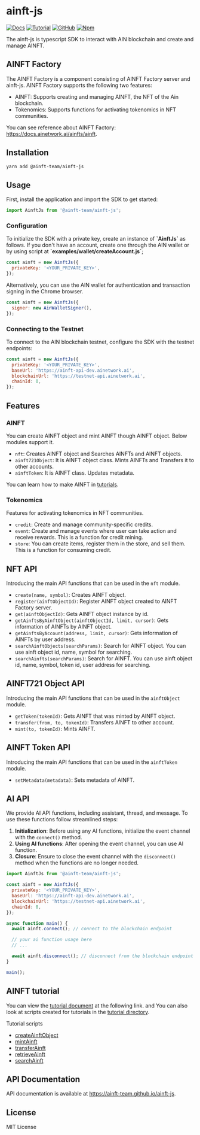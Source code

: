 # ainft-js

[![Docs](https://img.shields.io/badge/Docs-blue)](https://ainft-team.github.io/ainft-js/)
[![Tutorial](https://img.shields.io/badge/Tutorial-gre)](https://docs.ainetwork.ai/ainfts/developer-reference/ainft-tutorial)
[![GitHub](https://img.shields.io/github/license/ainft-team/ainft-js.svg?color=blue)](https://github.com/ainft-team/ainft-js/blob/master/LICENSE)
[![Npm](https://img.shields.io/npm/v/@ainft-team/ainft-js)](https://www.npmjs.com/package/@ainft-team/ainft-js)

The ainft-js is typescript SDK to interact with AIN blockchain and create and manage AINFT.

## AINFT Factory

The AINFT Factory is a component consisting of AINFT Factory server and ainft-js. AINFT Factory supports the following two features:

- AINFT: Supports creating and managing AINFT, the NFT of the Ain blockchain.
- Tokenomics: Supports functions for activating tokenomics in NFT communities.

You can see reference about AINFT Factory: https://docs.ainetwork.ai/ainfts/ainft.

## Installation

```bash
yarn add @ainft-team/ainft-js
```

## Usage

First, install the application and import the SDK to get started:

```js
import AinftJs from '@ainft-team/ainft-js';
```

### Configuration

To initialize the SDK with a private key, create an instance of **\`AinftJs\`** as follows. If you don't have an account, create one through the AIN wallet or by using script at **\`examples/wallet/createAccount.js\`**;

```js
const ainft = new AinftJs({
  privateKey: '<YOUR_PRIVATE_KEY>',
});
```

Alternatively, you can use the AIN wallet for authentication and transaction signing in the Chrome browser.

```js
const ainft = new AinftJs({
  signer: new AinWalletSigner(),
});
```

### Connecting to the Testnet

To connect to the AIN blockchain testnet, configure the SDK with the testnet endpoints:

```js
const ainft = new AinftJs({
  privateKey: '<YOUR_PRIVATE_KEY>',
  baseUrl: 'https://ainft-api-dev.ainetwork.ai',
  blockchainUrl: 'https://testnet-api.ainetwork.ai',
  chainId: 0,
});
```

## Features

### AINFT

You can create AINFT object and mint AINFT though AINFT object. Below modules support it.

- `nft`: Creates AINFT object and Searches AINFTs and AINFT objects.
- `ainft721Object`: It is AINFT object class. Mints AINFTs and Transfers it to other accounts.
- `ainftToken`: It is AINFT class. Updates metadata.

You can learn how to make AINFT in [tutorials](https://docs.ainetwork.ai/ainfts/developer-reference/ainft-tutorial).

### Tokenomics

Features for activating tokenomics in NFT communities.

- `credit`: Create and manage community-specific credits.
- `event`: Create and manage events where user can take action and receive rewards. This is a function for credit mining.
- `store`: You can create items, register them in the store, and sell them. This is a function for consuming credit.

## NFT API

Introducing the main API functions that can be used in the `nft` module.

- `create(name, symbol)`: Creates AINFT object.
- `register(ainftObjectId)`: Register AINFT object created to AINFT Factory server.
- `get(ainftObjectId)`: Gets AINFT object instance by id.
- `getAinftsByAinftObject(ainftObjectId, limit, cursor)`: Gets information of AINFTs by AINFT object.
- `getAinftsByAccount(address, limit, cursor)`: Gets information of AINFTs by user address.
- `searchAinftObjects(searchParams)`: Search for AINFT object. You can use ainft object id, name, symbol for searching.
- `searchAinfts(searchParams)`: Search for AINFT. You can use ainft object id, name, symbol, token id, user address for searching.

## AINFT721 Object API

Introducing the main API functions that can be used in the `ainftObject` module.

- `getToken(tokenId)`: Gets AINFT that was minted by AINFT object.
- `transfer(from, to, tokenId)`: Transfers AINFT to other account.
- `mint(to, tokenId)`: Mints AINFT.

## AINFT Token API

Introducing the main API functions that can be used in the `ainftToken` module.

- `setMetadata(metadata)`: Sets metadata of AINFT.

## AI API
We provide AI API functions, including assistant, thread, and message.
To use these functions follow streamlined steps:
1. **Initialization**: Before using any AI functions, initialize the event channel with the `connect()` method.
2. **Using AI functions**: After opening the event channel, you can use AI function.
3. **Closure**: Ensure to close the event channel with the `disconnect()` method when the functions are no longer needed.

```js
import AinftJs from '@ainft-team/ainft-js';

const ainft = new AinftJs({
  privateKey: '<YOUR_PRIVATE_KEY>',
  baseUrl: 'https://ainft-api-dev.ainetwork.ai',
  blockchainUrl: 'https://testnet-api.ainetwork.ai',
  chainId: 0,
});

async function main() {
  await ainft.connect(); // connect to the blockchain endpoint

  // your ai function usage here
  // ...

  await ainft.disconnect(); // disconnect from the blockchain endpoint
}

main();
```

## AINFT tutorial

You can view the [tutorial document](https://docs.ainetwork.ai/ainfts/developer-reference/ainft-tutorial) at the following link. and You can also look at scripts created for tutorials in the [tutorial directory](https://github.com/ainft-team/ainft-js/tree/main/examples).

Tutorial scripts

- [createAinftObject](https://github.com/ainft-team/ainft-js/blob/master/examples/nft/createAinftObject.js)
- [mintAinft](https://github.com/ainft-team/ainft-js/blob/master/examples/nft/mintNft.js)
- [transferAinft](https://github.com/ainft-team/ainft-js/blob/master/examples/nft/transferNft.js)
- [retrieveAinft](https://github.com/ainft-team/ainft-js/blob/master/examples/nft/retrieve.js)
- [searchAinft](https://github.com/ainft-team/ainft-js/blob/master/examples/nft/search.js)

## API Documentation

API documentation is available at https://ainft-team.github.io/ainft-js.

## License

MIT License
